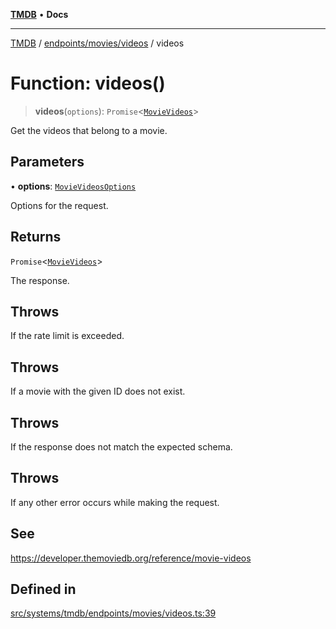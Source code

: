 [**TMDB**](../../../../README.md) • **Docs**

***

[TMDB](../../../../README.md) / [endpoints/movies/videos](../README.md) / videos

# Function: videos()

> **videos**(`options`): `Promise`\<[`MovieVideos`](../../../../structs/Schemas/type-aliases/MovieVideos.md)\>

Get the videos that belong to a movie.

## Parameters

• **options**: [`MovieVideosOptions`](../type-aliases/MovieVideosOptions.md)

Options for the request.

## Returns

`Promise`\<[`MovieVideos`](../../../../structs/Schemas/type-aliases/MovieVideos.md)\>

The response.

## Throws

If the rate limit is exceeded.

## Throws

If a movie with the given ID does not exist.

## Throws

If the response does not match the expected schema.

## Throws

If any other error occurs while making the request.

## See

https://developer.themoviedb.org/reference/movie-videos

## Defined in

[src/systems/tmdb/endpoints/movies/videos.ts:39](https://github.com/Norviah/media-hub/blob/b0accce5c447ccf1a18696f3cb0baef1f5bd16be/src/systems/tmdb/endpoints/movies/videos.ts#L39)
